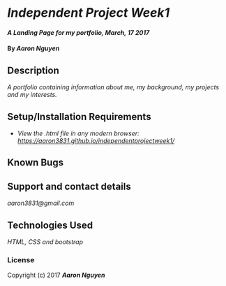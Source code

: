 # _Independent Project Week1_

#### _A Landing Page for my portfolio, March, 17 2017_

#### By _**Aaron Nguyen**_

## Description

_A portfolio containing information about me, my background, my projects and my interests._

## Setup/Installation Requirements

* _View the .html file in any modern browser: https://aaron3831.github.io/independentprojectweek1/_

## Known Bugs



## Support and contact details

_aaron3831@gmail.com_

## Technologies Used

_HTML, CSS and bootstrap_

### License

Copyright (c) 2017 **_Aaron Nguyen_**
